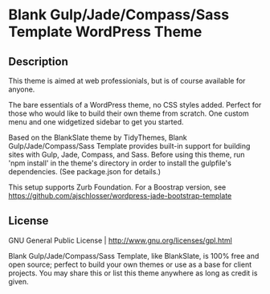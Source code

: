 # Blank Gulp/Jade/Compass/Sass Template WordPress Theme

## Description

This theme is aimed at web professionials, but is of course available for anyone.

The bare essentials of a WordPress theme, no CSS styles added. Perfect for those who would like to build their own theme from scratch. One custom menu and one widgetized sidebar to get you started.

Based on the BlankSlate theme by TidyThemes, Blank Gulp/Jade/Compass/Sass Template provides built-in support for building sites with Gulp, Jade, Compass, and Sass. Before using this theme, run 'npm install' in the theme's directory in order to install the gulpfile's dependencies. (See package.json for details.)

This setup supports Zurb Foundation. For a Boostrap version, see https://github.com/ajschlosser/wordpress-jade-bootstrap-template

## License

GNU General Public License  | http://www.gnu.org/licenses/gpl.html

Blank Gulp/Jade/Compass/Sass Template, like BlankSlate, is 100% free and open source;  perfect to build your own themes or use as a base for client projects. You may share this or list this theme anywhere as long as credit is given.
